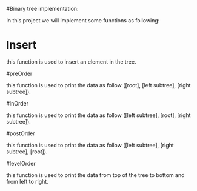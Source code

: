 #Binary tree implementation:

In this project we will implement some functions as following:

# Insert

this function is used to insert an element in the tree.

#preOrder

this function is used to print the data as follow
([root], [left subtree], [right subtree]).

#inOrder

this function is used to print the data as follow
([left subtree], [root], [right subtree]).

#postOrder

this function is used to print the data as follow
([left subtree], [right subtree], [root]).


#levelOrder

this function is used to print the data from top of the tree
to bottom and from left to right.